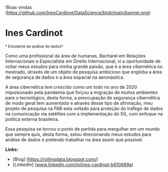 !Boas vindas  (https://github.com/InesCardinot/DataScience/blob/main/banner.png)

# Ines Cardinot
<sub> * Estudante de análise de dados* </su>

  Como uma profissional da área de humanas,  Bacharel em Relações Internacionais e Especialista em Direito Internacional, vi a oportunidade de voltar meus estudos para minha grande paixão, que é a área cibernética no mestrado, através de um objeto de pesquisa ambicioso que  engloba a área de segurança de dados  e a área espacial na aeronáutica.

A área cibernética tem crescido como um todo no ano de 2020 impulsionado pela pandemia que forçou a migração de muitos ambientes para o tecnológico, desta forma, a preocupação de segurança cibernética de modo geral tem aumentado e através desse tipo de afirmação, meu projeto de pesquisa na FAB esta voltado para proteção do tráfego de dados na comunicação via satélites com a implementação do 5G, com enfoque na política externa brasileira.

Essa pesquisa se tornou o ponto de partida para mergulhar em um mundo que sempre quis, desta forma, estou direcionando meus estudos para análise de dados e pretendo trabalhar na área assim que possível.

**Links:**
* [Blog] (https://rollingdata.blogspot.com/)
* [Linkedin] (www.linkedin.com/in/ines-cardinot-b610689a)

